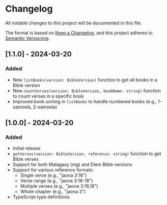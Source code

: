 # Changelog

All notable changes to this project will be documented in this file.

The format is based on [Keep a Changelog](https://keepachangelog.com/en/1.0.0/),
and this project adheres to [Semantic Versioning](https://semver.org/spec/v2.0.0.html).

## [1.1.0] - 2024-03-20

### Added
- New `listBooks(version: BibleVersion)` function to get all books in a Bible version
- New `countVerses(version: BibleVersion, bookName: string)` function to count verses in a specific book
- Improved book sorting in `listBooks` to handle numbered books (e.g., 1-samoela, 2-samoela)

## [1.0.0] - 2024-03-20

### Added
- Initial release
- `getVerses(version: BibleVersion, reference: string)` function to get Bible verses
- Support for both Malagasy (mg) and Diem Bible versions
- Support for various reference formats:
  - Single verse (e.g., "jaona 3:16")
  - Verse range (e.g., "jaona 3:16-18")
  - Multiple verses (e.g., "jaona 3:16,18")
  - Whole chapter (e.g., "jaona 3")
- TypeScript type definitions 